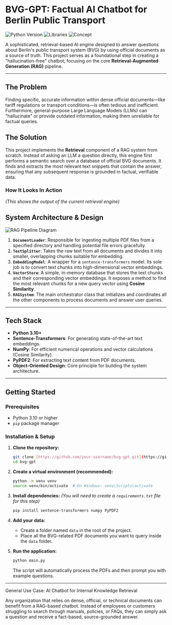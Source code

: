 # BVG-GPT: Factual AI Chatbot for Berlin Public Transport

![Python Version](https://img.shields.io/badge/Python-3.10%2B-blue.svg)
![Libraries](https://img.shields.io/badge/Libraries-SentenceTransformers%20%7C%20NumPy%20%7C%20PyPDF2-orange.svg)
![Concept](https://img.shields.io/badge/Concept-RAG%20%7C%20Vector%20Search-green.svg)

A sophisticated, retrieval-based AI engine designed to answer questions about Berlin's public transport system (BVG) by using official documents as a source of truth. This project serves as a foundational step in creating a "hallucination-free" chatbot, focusing on the core **Retrieval-Augmented Generation (RAG)** pipeline.

---

## The Problem

Finding specific, accurate information within dense official documents—like tariff regulations or transport conditions—is often tedious and inefficient. Furthermore, general-purpose Large Language Models (LLMs) can "hallucinate" or provide outdated information, making them unreliable for factual queries.

## The Solution

This project implements the **Retrieval** component of a RAG system from scratch. Instead of asking an LLM a question directly, this engine first performs a semantic search over a database of official BVG documents. It finds and extracts the most relevant text snippets that contain the answer, ensuring that any subsequent response is grounded in factual, verifiable data.

### How It Looks In Action

*(This shows the output of the current retrieval engine)*



## System Architecture & Design

![RAG Pipeline Diagram](https://i.imgur.com/L5nN1uH.png)

1.  **`DocumentLoader`**: Responsible for ingesting multiple PDF files from a specified directory and handling potential file errors gracefully.
2.  **`TextSplitter`**: Takes the raw text from all documents and divides it into smaller, overlapping chunks suitable for embedding.
3.  **`EmbeddingModel`**: A wrapper for a `sentence-transformers` model. Its sole job is to convert text chunks into high-dimensional vector embeddings.
4.  **`VectorStore`**: A simple, in-memory database that stores the text chunks and their corresponding vector embeddings. It exposes a method to find the most relevant chunks for a new query vector using **Cosine Similarity**.
5.  **`RAGSystem`**: The main orchestrator class that initializes and coordinates all the other components to process documents and answer user queries.

---

##  Tech Stack

* **Python 3.10+**
* **Sentence-Transformers**: For generating state-of-the-art text embeddings.
* **NumPy**: For efficient numerical operations and vector calculations (Cosine Similarity).
* **PyPDF2**: For extracting text content from PDF documents.
* **Object-Oriented Design**: Core principle for building the system architecture.

---

## Getting Started

### Prerequisites

-   Python 3.10 or higher
-   `pip` package manager

### Installation & Setup

1.  **Clone the repository:**
    ```bash
    git clone [https://github.com/your-username/bvg-gpt.git](https://github.com/your-username/bvg-gpt.git)
    cd bvg-gpt
    ```

2.  **Create a virtual environment (recommended):**
    ```bash
    python -m venv venv
    source venv/bin/activate  # On Windows: venv\Scripts\activate
    ```

3.  **Install dependencies:**
    *(You will need to create a `requirements.txt` file for this step)*
    ```bash
    pip install sentence-transformers numpy PyPDF2
    ```

4.  **Add your data:**
    -   Create a folder named `data` in the root of the project.
    -   Place all the BVG-related PDF documents you want to query inside the `data` folder.

5.  **Run the application:**
    ```bash
    python main.py
    ```
    The script will automatically process the PDFs and then prompt you with example questions.


-------------------------------

General Use Case: AI Chatbot for Internal Knowledge Retrieval

Any organization that relies on dense, official, or technical documents can benefit from a RAG-based chatbot. Instead of employees or customers struggling to search through manuals, policies, or FAQs, they can simply ask a question and receive a fact-based, source-grounded answer.

